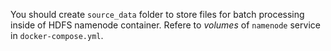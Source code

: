 You should create `source_data` folder to store files for batch processing inside of HDFS namenode container.
Refere to *volumes* of `namenode` service in `docker-compose.yml`.
